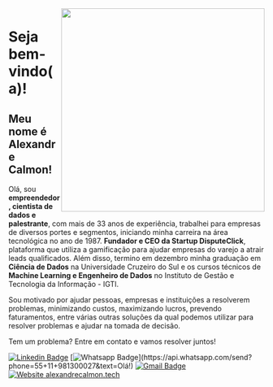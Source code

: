 <img align="right" width="400" height="400" src="https://media-exp1.licdn.com/dms/image/C4E2DAQGehuDIBQ7o_Q/profile-treasury-image-shrink_1920_1920/0?e=1599588000&v=beta&t=-mLbR_Jq38QZgILSYsvyWFYF2EPve7gslbc7tcir1kE">

# Seja bem-vindo(a)!
 
## Meu nome é Alexandre Calmon!

<!--
**alexandrecalmon/alexandrecalmon** is a ✨ _special_ ✨ repository because its `README.md` (this file) appears on your GitHub profile.

Here are some ideas to get you started:

- 🔭 I’m currently working on ...
- 🌱 I’m currently learning ...
- 👯 I’m looking to collaborate on ...
- 🤔 I’m looking for help with ...
- 💬 Ask me about ...
- 📫 How to reach me: ...
- 😄 Pronouns: ...
- ⚡ Fun fact: ...
-->

Olá, sou **empreendedor, cientista de dados e palestrante**, com mais de 33 anos de experiência, trabalhei para empresas de diversos portes e segmentos, iniciando minha carreira na área tecnológica no ano de 1987. **Fundador e CEO da Startup DisputeClick**, plataforma que utiliza a gamificação para ajudar empresas do varejo a atrair leads qualificados.
Além disso, termino em dezembro minha graduação em **Ciência de Dados** na Universidade Cruzeiro do Sul e os cursos técnicos de **Machine Learning e Engenheiro de Dados** no Instituto de Gestão e Tecnologia da Informação - IGTI.

Sou motivado por ajudar pessoas, empresas e instituições a resolverem problemas, minimizando custos, maximizando lucros, prevendo faturamentos, entre várias outras soluções da qual podemos utilizar para resolver problemas e ajudar na tomada de decisão.

Tem um problema? Entre em contato e vamos resolver juntos!


[![Linkedin Badge](https://img.shields.io/badge/-AlexandreCalmon-blue?style=flat-square&logo=linkedIn&logoColor=white&link=https://www.linkedin.com/in/alexandrecalmon/)](https://www.linkedin.com/in/alexandrecalmon/)
[![Whatsapp Badge](https://img.shields.io/badge/-Whatsapp-4CA143?style=flat-square&labelColor=4CA143&logo=whatsapp&logoColor=white&link=https://api.whatsapp.com/send?phone=55+11+981300027&text=Hello!)](https://api.whatsapp.com/send?phone=55+11+981300027&text=Olá!)
[![Gmail Badge](https://img.shields.io/badge/-Email:contato@alexandrecalmon.tech-c14438?style=flat-square&logo=Outlook&logoColor=white&link=mailto:contato@alexandrecalmon.tech)](mailto:contato@alexandrecalmon.tech)
[![Website alexandrecalmon.tech](https://img.shields.io/website-up-alexandrecalmon.tech-green-red/http/alexandrecalmon.tech.svg)](http://alexandrecalmon.tech/)




